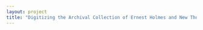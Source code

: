 ```yaml
--- 
layout: project 
title: "Digitizing the Archival Collection of Ernest Holmes and New Thought History for Worldwide Distribution and Accessibility" 
---
```



